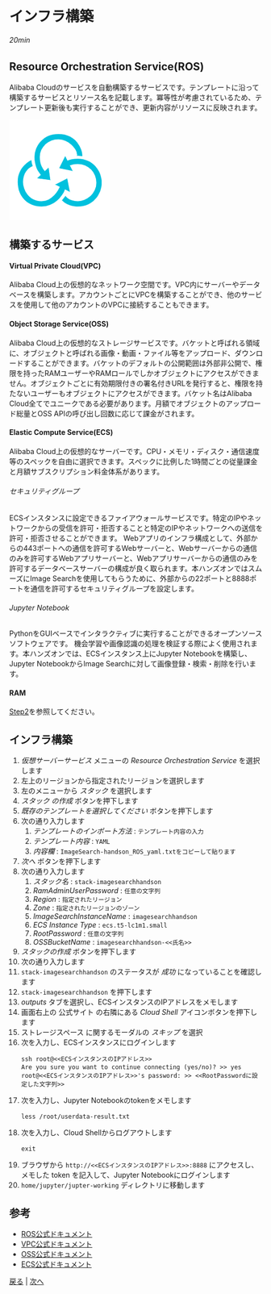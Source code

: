 # インフラ構築
###### 20min

## Resource Orchestration Service(ROS)
Alibaba Cloudのサービスを自動構築するサービスです。テンプレートに沿って構築するサービスとリソース名を記載します。冪等性が考慮されているため、テンプレート更新後も実行することができ、更新内容がリソースに反映されます。

![ROS](img/ros.png)

## 構築するサービス
#### Virtual Private Cloud(VPC)
Alibaba Cloud上の仮想的なネットワーク空間です。VPC内にサーバーやデータベースを構築します。アカウントごとにVPCを構築することができ、他のサービスを使用して他のアカウントのVPCに接続することもできます。
#### Object Storage Service(OSS)
Alibaba Cloud上の仮想的なストレージサービスです。バケットと呼ばれる領域に、オブジェクトと呼ばれる画像・動画・ファイル等をアップロード、ダウンロードすることができます。バケットのデフォルトの公開範囲は外部非公開で、権限を持ったRAMユーザーやRAMロールでしかオブジェクトにアクセスができません。オブジェクトごとに有効期限付きの署名付きURLを発行すると、権限を持たないユーザーもオブジェクトにアクセスができます。バケット名はAlibaba Cloud全てでユニークである必要があります。月額でオブジェクトのアップロード総量とOSS APIの呼び出し回数に応じて課金がされます。
#### Elastic Compute Service(ECS)
Alibaba Cloud上の仮想的なサーバーです。CPU・メモリ・ディスク・通信速度等のスペックを自由に選択できます。スペックに比例した1時間ごとの従量課金と月額サブスクリプション料金体系があります。
###### セキュリティグループ
ECSインスタンスに設定できるファイアウォールサービスです。特定のIPやネットワークからの受信を許可・拒否することと特定のIPやネットワークへの送信を許可・拒否させることができます。 Webアプリのインフラ構成として、外部からの443ポートへの通信を許可するWebサーバーと、Webサーバーからの通信のみを許可するWebアプリサーバーと、Webアプリサーバーからの通信のみを許可するデータベースサーバーの構成が良く取られます。本ハンズオンではスムーズにImage Searchを使用してもらうために、外部からの22ポートと8888ポートを通信を許可するセキュリティグループを設定します。
###### Jupyter Notebook
PythonをGUIベースでインタラクティブに実行することができるオープンソースソフトウェアです。 機会学習や画像認識の処理を検証する際によく使用されます。本ハンズオンでは、ECSインスタンス上にJupyter Notebookを構築し、Jupyter NotebookからImage Searchに対して画像登録・検索・削除を行います。

#### RAM
[Step2](Step2.md)を参照してください。

## インフラ構築
1. *仮想サーバーサービス* メニューの *Resource Orchestration Service* を選択します
1. 左上のリージョンから指定されたリージョンを選択します
1. 左のメニューから *スタック* を選択します
1. *スタック の作成* ボタンを押下します
1. *既存のテンプレートを選択してください* ボタンを押下します
1. 次の通り入力します
    1. *テンプレートのインポート方法* : `テンプレート内容の入力`
    1. *テンプレート内容* : `YAML`
    1. *内容欄* : `ImageSearch-handson_ROS_yaml.txtをコピーして貼ります`
1. *次へ* ボタンを押下します
1. 次の通り入力します
    1. *スタック名* : `stack-imagesearchhandson`
    1. *RamAdminUserPassword* : `任意の文字列`
    1. *Region* : `指定されたリージョン`
    1. *Zone* : `指定されたリージョンのゾーン`
    1. *ImageSearchInstanceName* : `imagesearchhandson`
    1. *ECS Instance Type* : `ecs.t5-lc1m1.small`
    1. *RootPassword* : `任意の文字列`
    1. *OSSBucketName* : `imagesearchhandson-<<氏名>>`
1. *スタックの作成* ボタンを押下します
1. 次の通り入力します
1. `stack-imagesearchhandson` のステータスが *成功* になっていることを確認します
1. `stack-imagesearchhandson` を押下します
1. *outputs* タブを選択し、ECSインスタンスのIPアドレスをメモします
1. 画面右上の 公式サイト の右隣にある *Cloud Shell* アイコンボタンを押下します
1. ストレージスペース に関するモーダルの *スキップ* を選択
1. 次を入力し、ECSインスタンスにログインします
    ```
    ssh root@<<ECSインスタンスのIPアドレス>>
    Are you sure you want to continue connecting (yes/no)? >> yes
    root@<<ECSインスタンスのIPアドレス>>'s password: >> <<RootPasswordに設定した文字列>>
    ```
1. 次を入力し、Jupyter Notebookのtokenをメモします
    ```
    less /root/userdata-result.txt
    ```
1. 次を入力し、Cloud Shellからログアウトします
    ```
    exit
    ```
1. ブラウザから `http://<<ECSインスタンスのIPアドレス>>:8888` にアクセスし、メモした token を記入して、Jupyter Notebookにログインします
1. `home/jupyter/jupter-working` ディレクトリに移動します

## 参考
- [ROS公式ドキュメント](https://jp.alibabacloud.com/product/ros)
- [VPC公式ドキュメント](https://jp.alibabacloud.com/product/vpc)
- [OSS公式ドキュメント](https://jp.alibabacloud.com/product/oss)
- [ECS公式ドキュメント](https://jp.alibabacloud.com/product/ecs)


[戻る](Step2.md) | [次へ](Step4.md)
